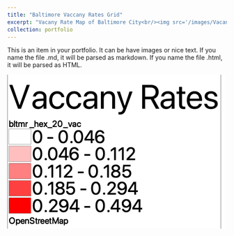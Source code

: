 ```yaml
---
title: "Baltimore Vaccany Rates Grid"
excerpt: "Vacany Rate Map of Baltimore City<br/><img src='/images/VacancyRateMap.png'>"
collection: portfolio
---
```


This is an item in your portfolio. It can be have images or nice text. If you name the file .md, it will be parsed as markdown. If you name the file .html, it will be parsed as HTML. 

![Vacancy Scale](/images/scale.png "Vacancy Scale")
